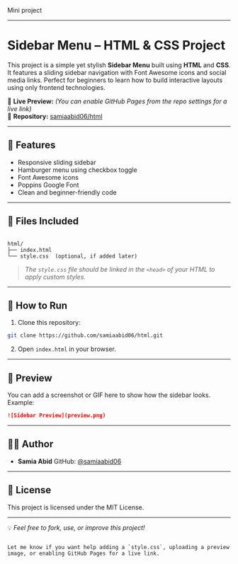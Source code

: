 Mini project

---

# Sidebar Menu – HTML & CSS Project

This project is a simple yet stylish **Sidebar Menu** built using **HTML** and **CSS**. It features a sliding sidebar navigation with Font Awesome icons and social media links. Perfect for beginners to learn how to build interactive layouts using only frontend technologies.

🔗 **Live Preview:** *(You can enable GitHub Pages from the repo settings for a live link)*  
📁 **Repository:** [samiaabid06/html](https://github.com/samiaabid06/html)

---

## 🚀 Features

- Responsive sliding sidebar
- Hamburger menu using checkbox toggle
- Font Awesome icons
- Poppins Google Font
- Clean and beginner-friendly code

---

## 📁 Files Included

```

html/
├── index.html
└── style.css  (optional, if added later)

````

> *The `style.css` file should be linked in the `<head>` of your HTML to apply custom styles.*

---

## 🔧 How to Run

1. Clone this repository:
```bash
git clone https://github.com/samiaabid06/html.git
````

2. Open `index.html` in your browser.

---

## 📸 Preview

You can add a screenshot or GIF here to show how the sidebar looks. Example:

```markdown
![Sidebar Preview](preview.png)
```

---

## 🙋‍♀️ Author

* **Samia Abid**
  GitHub: [@samiaabid06](https://github.com/samiaabid06)

---

## 📜 License

This project is licensed under the MIT License.

---

💡 *Feel free to fork, use, or improve this project!*

```

Let me know if you want help adding a `style.css`, uploading a preview image, or enabling GitHub Pages for a live link.
```

